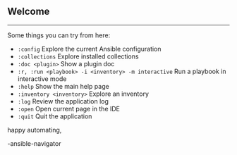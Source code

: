 ## Welcome
---------------------------------------------------------------------------------------------------

Some things you can try from here:
- `:config`                                               Explore the current Ansible configuration
- `:collections`                                          Explore installed collections
- `:doc <plugin>`                                         Show a plugin doc
- `:r, :run <playbook> -i <inventory> -m interactive`     Run a playbook in interactive mode
- `:help`                                                 Show the main help page
- `:inventory <inventory>`                                Explore an inventory
- `:log`                                                  Review the application log
- `:open`                                                 Open current page in the IDE
- `:quit`                                                 Quit the application

happy automating,

-ansible-navigator
